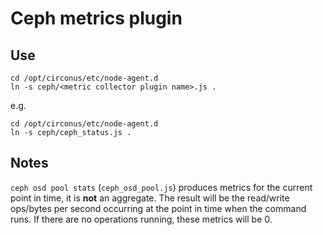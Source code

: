 # Ceph metrics plugin


## Use

```
cd /opt/circonus/etc/node-agent.d
ln -s ceph/<metric collector plugin name>.js .
```

e.g.

```
cd /opt/circonus/etc/node-agent.d
ln -s ceph/ceph_status.js .
```

## Notes

`ceph osd pool stats` (`ceph_osd_pool.js`) produces metrics for the current point in time, it is **not** an aggregate. The result will be the read/write ops/bytes per second occurring at the point in time when the command runs. If there are no operations running, these metrics will be 0.
